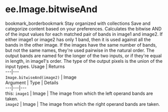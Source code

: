  
#  ee.Image.bitwiseAnd
bookmark_borderbookmark Stay organized with collections  Save and categorize content based on your preferences.
Calculates the bitwise AND of the input values for each matched pair of bands in image1 and image2. If either image1 or image2 has only 1 band, then it is used against all the bands in the other image. If the images have the same number of bands, but not the same names, they're used pairwise in the natural order. The output bands are named for the longer of the two inputs, or if they're equal in length, in image1's order. The type of the output pixels is the union of the input types.
Usage | Returns  
---|---  
`Image.bitwiseAnd(image2)` | Image  
Argument | Type | Details  
---|---|---  
this: `image1` | Image | The image from which the left operand bands are taken.  
`image2` | Image | The image from which the right operand bands are taken.  
